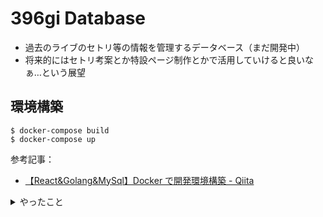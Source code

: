 # 396gi Database

- 過去のライブのセトリ等の情報を管理するデータベース（まだ開発中）
- 将来的にはセトリ考案とか特設ページ制作とかで活用していけると良いなぁ…という展望

## 環境構築

```
$ docker-compose build
$ docker-compose up
```

参考記事：

- [【React&Golang&MySql】Docker で開発環境構築 - Qiita](https://qiita.com/takuya911/items/2447c97525d4c48b72a2)

<details>
<summary>やったこと</summary>

### Frontend

```
$ docker-compose run --rm frontend create-react-app react-app
```

参考記事：

- [reactjs — Node / Docker のビルド時に uid / gid を取得できませんでした](https://www.it-mure.jp.net/ja/reactjs/node-docker%E3%81%AE%E3%83%93%E3%83%AB%E3%83%89%E6%99%82%E3%81%ABuid-gid%E3%82%92%E5%8F%96%E5%BE%97%E3%81%A7%E3%81%8D%E3%81%BE%E3%81%9B%E3%82%93%E3%81%A7%E3%81%97%E3%81%9F/807482822/)

### Backend

参考記事：

- [Docker で Go の開発環境を構築する - Qiita](https://qiita.com/uji_/items/8c9eda89526abe0ba900)

</details>
